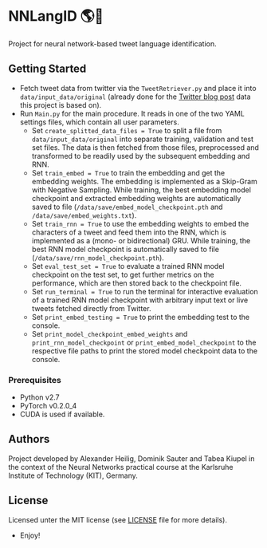 # NNLangID :earth_americas::speech_balloon:
Project for neural network-based tweet language identification.

## Getting Started
* Fetch tweet data from twitter via the `TweetRetriever.py` and place it into `data/input_data/original` (already done for the [Twitter blog post](https://blog.twitter.com/engineering/en_us/a/2015/evaluating-language-identification-performance.html) data this project is based on).
* Run `Main.py` for the main procedure. It reads in one of the two YAML settings files, which contain all user parameters.
	* Set `create_splitted_data_files = True` to split a file from `data/input_data/original` into separate training, validation and test set files. The data is then fetched from those files, preprocessed and transformed to be readily used by the subsequent embedding and RNN.
	* Set `train_embed = True` to train the embedding and get the embedding weights. The embedding is implemented as a Skip-Gram with Negative Sampling. While training, the best embedding model checkpoint and extracted embedding weights are automatically saved to file (`/data/save/embed_model_checkpoint.pth` and `/data/save/embed_weights.txt`).
	* Set `train_rnn = True` to use the embedding weights to embed the characters of a tweet and feed them into the RNN, which is implemented as a (mono- or bidirectional) GRU. While training, the best RNN model checkpoint is automatically saved to file (`/data/save/rnn_model_checkpoint.pth`).
	* Set `eval_test_set = True` to evaluate a trained RNN model checkpoint on the test set, to get further metrics on the performance, which are then stored back to the checkpoint file.
	* Set `run_terminal = True` to run the terminal for interactive evaluation of a trained RNN model checkpoint with arbitrary input text or live tweets fetched directly from Twitter.
	* Set `print_embed_testing = True` to print the embedding test to the console.
	* Set `print_model_checkpoint_embed_weights` and `print_rnn_model_checkpoint` or `print_embed_model_checkpoint` to the respective file paths to print the stored model checkpoint data to the console.

### Prerequisites
* Python v2.7
* PyTorch v0.2.0_4
* CUDA is used if available.

## Authors
Project developed by Alexander Heilig, Dominik Sauter and Tabea Kiupel in the context of the Neural Networks practical course at the Karlsruhe Institute of Technology (KIT), Germany.

## License
Licensed unter the MIT license (see [LICENSE](LICENSE) file for more details).
- Enjoy!